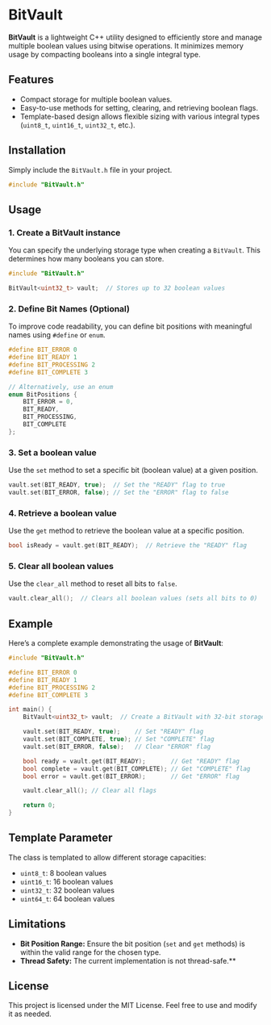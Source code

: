 # BitVault

**BitVault** is a lightweight C++ utility designed to efficiently store and manage multiple boolean values using bitwise operations. It minimizes memory usage by compacting booleans into a single integral type.

## Features

- Compact storage for multiple boolean values.
- Easy-to-use methods for setting, clearing, and retrieving boolean flags.
- Template-based design allows flexible sizing with various integral types (`uint8_t`, `uint16_t`, `uint32_t`, etc.).

## Installation

Simply include the `BitVault.h` file in your project.

```cpp
#include "BitVault.h"
```

## Usage

### 1. Create a BitVault instance

You can specify the underlying storage type when creating a `BitVault`. This determines how many booleans you can store.

```cpp
#include "BitVault.h"

BitVault<uint32_t> vault;  // Stores up to 32 boolean values
```

### 2. Define Bit Names (Optional)

To improve code readability, you can define bit positions with meaningful names using `#define` or `enum`.

```cpp
#define BIT_ERROR 0
#define BIT_READY 1
#define BIT_PROCESSING 2
#define BIT_COMPLETE 3

// Alternatively, use an enum
enum BitPositions {
    BIT_ERROR = 0,
    BIT_READY,
    BIT_PROCESSING,
    BIT_COMPLETE
};
```

### 3. Set a boolean value

Use the `set` method to set a specific bit (boolean value) at a given position.

```cpp
vault.set(BIT_READY, true);  // Set the "READY" flag to true
vault.set(BIT_ERROR, false); // Set the "ERROR" flag to false
```

### 4. Retrieve a boolean value

Use the `get` method to retrieve the boolean value at a specific position.

```cpp
bool isReady = vault.get(BIT_READY);  // Retrieve the "READY" flag
```

### 5. Clear all boolean values

Use the `clear_all` method to reset all bits to `false`.

```cpp
vault.clear_all();  // Clears all boolean values (sets all bits to 0)
```

## Example

Here’s a complete example demonstrating the usage of **BitVault**:

```cpp
#include "BitVault.h"

#define BIT_ERROR 0
#define BIT_READY 1
#define BIT_PROCESSING 2
#define BIT_COMPLETE 3

int main() {
    BitVault<uint32_t> vault;  // Create a BitVault with 32-bit storage

    vault.set(BIT_READY, true);    // Set "READY" flag
    vault.set(BIT_COMPLETE, true); // Set "COMPLETE" flag
    vault.set(BIT_ERROR, false);   // Clear "ERROR" flag

    bool ready = vault.get(BIT_READY);       // Get "READY" flag
    bool complete = vault.get(BIT_COMPLETE); // Get "COMPLETE" flag
    bool error = vault.get(BIT_ERROR);       // Get "ERROR" flag

    vault.clear_all(); // Clear all flags

    return 0;
}
```

## Template Parameter

The class is templated to allow different storage capacities:

- `uint8_t`: 8 boolean values
- `uint16_t`: 16 boolean values
- `uint32_t`: 32 boolean values
- `uint64_t`: 64 boolean values

## Limitations

- **Bit Position Range:** Ensure the bit position (`set` and `get` methods) is within the valid range for the chosen type.
- **Thread Safety:** The current implementation is not thread-safe.**

## License

This project is licensed under the MIT License. Feel free to use and modify it as needed.
